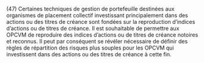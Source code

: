(47) Certaines techniques de gestion de portefeuille destinées aux organismes de placement collectif investissant principalement dans des actions ou des titres de créance sont fondées sur la reproduction d’indices d’actions ou de titres de créance. Il est souhaitable de permettre aux OPCVM de reproduire des indices d’actions ou de titres de créance notoires et reconnus. Il peut par conséquent se révéler nécessaire de définir des règles de répartition des risques plus souples pour les OPCVM qui investissent dans des actions ou des titres de créance à cette fin.